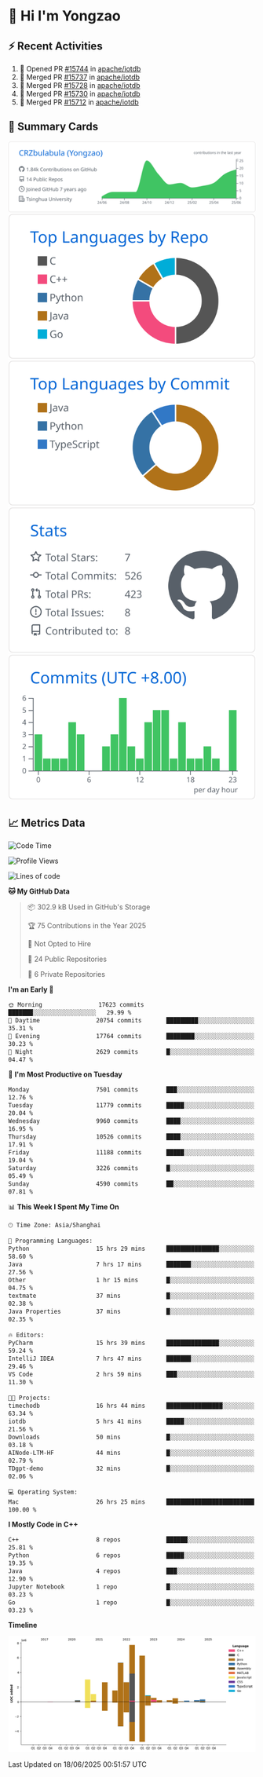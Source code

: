# 👋 Hi I'm Yongzao

## ⚡ Recent Activities
<!--START_SECTION:activity-->
1. 💪 Opened PR [#15744](https://github.com/apache/iotdb/pull/15744) in [apache/iotdb](https://github.com/apache/iotdb)
2. 🎉 Merged PR [#15737](https://github.com/apache/iotdb/pull/15737) in [apache/iotdb](https://github.com/apache/iotdb)
3. 🎉 Merged PR [#15728](https://github.com/apache/iotdb/pull/15728) in [apache/iotdb](https://github.com/apache/iotdb)
4. 🎉 Merged PR [#15730](https://github.com/apache/iotdb/pull/15730) in [apache/iotdb](https://github.com/apache/iotdb)
5. 🎉 Merged PR [#15712](https://github.com/apache/iotdb/pull/15712) in [apache/iotdb](https://github.com/apache/iotdb)
<!--END_SECTION:activity-->

## 🎑 Summary Cards

[![](https://raw.githubusercontent.com/CRZbulabula/CRZbulabula/main/profile-summary-card-output/github/0-profile-details.svg)](https://github.com/vn7n24fzkq/github-profile-summary-cards)
[![](https://raw.githubusercontent.com/CRZbulabula/CRZbulabula/main/profile-summary-card-output/github/1-repos-per-language.svg)](https://github.com/vn7n24fzkq/github-profile-summary-cards) [![](https://raw.githubusercontent.com/CRZbulabula/CRZbulabula/main/profile-summary-card-output/github/2-most-commit-language.svg)](https://github.com/vn7n24fzkq/github-profile-summary-cards)
[![](https://raw.githubusercontent.com/CRZbulabula/CRZbulabula/main/profile-summary-card-output/github/3-stats.svg)](https://github.com/vn7n24fzkq/github-profile-summary-cards) [![](https://raw.githubusercontent.com/CRZbulabula/CRZbulabula/main/profile-summary-card-output/github/4-productive-time.svg)](https://github.com/vn7n24fzkq/github-profile-summary-cards)

## 📈 Metrics Data

<!--START_SECTION:waka-->
![Code Time](http://img.shields.io/badge/Code%20Time-937%20hrs%2036%20mins-blue)

![Profile Views](http://img.shields.io/badge/Profile%20Views-0-blue)

![Lines of code](https://img.shields.io/badge/From%20Hello%20World%20I%27ve%20Written-33.3%20million%20lines%20of%20code-blue)

**🐱 My GitHub Data** 

> 📦 302.9 kB Used in GitHub's Storage 
 > 
> 🏆 75 Contributions in the Year 2025
 > 
> 🚫 Not Opted to Hire
 > 
> 📜 24 Public Repositories 
 > 
> 🔑 6 Private Repositories 
 > 
**I'm an Early 🐤** 

```text
🌞 Morning                17623 commits       ███████░░░░░░░░░░░░░░░░░░   29.99 % 
🌆 Daytime                20754 commits       █████████░░░░░░░░░░░░░░░░   35.31 % 
🌃 Evening                17764 commits       ████████░░░░░░░░░░░░░░░░░   30.23 % 
🌙 Night                  2629 commits        █░░░░░░░░░░░░░░░░░░░░░░░░   04.47 % 
```
📅 **I'm Most Productive on Tuesday** 

```text
Monday                   7501 commits        ███░░░░░░░░░░░░░░░░░░░░░░   12.76 % 
Tuesday                  11779 commits       █████░░░░░░░░░░░░░░░░░░░░   20.04 % 
Wednesday                9960 commits        ████░░░░░░░░░░░░░░░░░░░░░   16.95 % 
Thursday                 10526 commits       ████░░░░░░░░░░░░░░░░░░░░░   17.91 % 
Friday                   11188 commits       █████░░░░░░░░░░░░░░░░░░░░   19.04 % 
Saturday                 3226 commits        █░░░░░░░░░░░░░░░░░░░░░░░░   05.49 % 
Sunday                   4590 commits        ██░░░░░░░░░░░░░░░░░░░░░░░   07.81 % 
```


📊 **This Week I Spent My Time On** 

```text
🕑︎ Time Zone: Asia/Shanghai

💬 Programming Languages: 
Python                   15 hrs 29 mins      ███████████████░░░░░░░░░░   58.60 % 
Java                     7 hrs 17 mins       ███████░░░░░░░░░░░░░░░░░░   27.56 % 
Other                    1 hr 15 mins        █░░░░░░░░░░░░░░░░░░░░░░░░   04.75 % 
textmate                 37 mins             █░░░░░░░░░░░░░░░░░░░░░░░░   02.38 % 
Java Properties          37 mins             █░░░░░░░░░░░░░░░░░░░░░░░░   02.35 % 

🔥 Editors: 
PyCharm                  15 hrs 39 mins      ███████████████░░░░░░░░░░   59.24 % 
IntelliJ IDEA            7 hrs 47 mins       ███████░░░░░░░░░░░░░░░░░░   29.46 % 
VS Code                  2 hrs 59 mins       ███░░░░░░░░░░░░░░░░░░░░░░   11.30 % 

🐱‍💻 Projects: 
timechodb                16 hrs 44 mins      ████████████████░░░░░░░░░   63.34 % 
iotdb                    5 hrs 41 mins       █████░░░░░░░░░░░░░░░░░░░░   21.56 % 
Downloads                50 mins             █░░░░░░░░░░░░░░░░░░░░░░░░   03.18 % 
AINode-LTM-HF            44 mins             █░░░░░░░░░░░░░░░░░░░░░░░░   02.79 % 
TDgpt-demo               32 mins             █░░░░░░░░░░░░░░░░░░░░░░░░   02.06 % 

💻 Operating System: 
Mac                      26 hrs 25 mins      █████████████████████████   100.00 % 
```

**I Mostly Code in C++** 

```text
C++                      8 repos             ██████░░░░░░░░░░░░░░░░░░░   25.81 % 
Python                   6 repos             █████░░░░░░░░░░░░░░░░░░░░   19.35 % 
Java                     4 repos             ███░░░░░░░░░░░░░░░░░░░░░░   12.90 % 
Jupyter Notebook         1 repo              █░░░░░░░░░░░░░░░░░░░░░░░░   03.23 % 
Go                       1 repo              █░░░░░░░░░░░░░░░░░░░░░░░░   03.23 % 
```



**Timeline**

![Lines of Code chart](https://raw.githubusercontent.com/CRZbulabula/CRZbulabula/main/assets/bar_graph.png)


 Last Updated on 18/06/2025 00:51:57 UTC
<!--END_SECTION:waka-->

